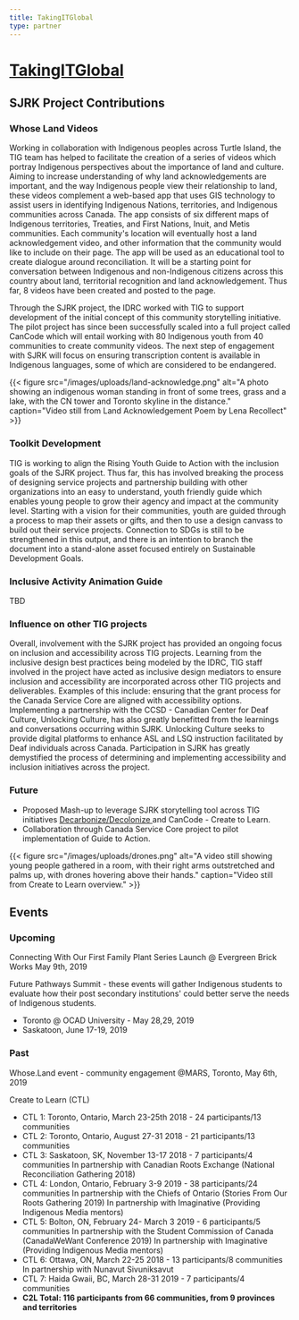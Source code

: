 ```yaml
---
title: TakingITGlobal
type: partner
---
```

# [TakingITGlobal](https://www.tigweb.org/)

## SJRK Project Contributions

### Whose Land Videos

Working in collaboration with Indigenous peoples across Turtle Island, the TIG team has helped to facilitate the creation of a series of videos which portray Indigenous perspectives about the importance of land and culture. Aiming to increase understanding of why land acknowledgements are important, and the way Indigenous people view their relationship to land, these videos complement a web-based app that uses GIS technology to assist users in identifying Indigenous Nations, territories, and Indigenous communities across Canada. The app consists of six different maps of Indigenous territories, Treaties, and First Nations, Inuit, and Metis communities. Each community's location will eventually host a land acknowledgement video, and other information that the community would like to include on their page. The app will be used as an educational tool to create dialogue around reconciliation. It will be a starting point for conversation between Indigenous and non-Indigenous citizens across this country about land, territorial recognition and land acknowledgement. Thus far, 8 videos have been created and posted to the page.

Through the SJRK project, the IDRC worked with TIG to support development of the initial concept of this community storytelling initiative. The pilot project has since been successfully scaled into a full project called CanCode which will entail working with 80 Indigenous youth from 40 communities to create community videos. The next step of engagement  with SJRK will focus on ensuring transcription content is available in Indigenous languages, some of which are considered to  be endangered.

{{< figure src="/images/uploads/land-acknowledge.png" alt="A photo showing an indigenous woman standing in front of some trees, grass and a lake, with the CN tower and Toronto skyline in the distance." caption="Video still from Land Acknowledgement Poem by Lena Recollect" >}}

### Toolkit Development

TIG is working to align the Rising Youth Guide to Action with the inclusion goals of the SJRK project. Thus far, this has involved breaking the process of designing service projects and partnership building with other organizations into an easy to understand, youth friendly guide which enables young people to grow their agency and impact at the community level. Starting with a vision for their communities, youth are guided through a process to map their assets or gifts, and then to use a design canvass to build out their service projects. Connection to SDGs is still to be strengthened in this output, and there is an intention to branch the document into a stand-alone asset focused entirely on Sustainable Development Goals.

### Inclusive Activity Animation Guide

TBD

### Influence on other TIG projects

Overall, involvement with the SJRK project has provided an ongoing focus on inclusion and accessibility across TIG projects. Learning from the inclusive design best practices being modeled by the IDRC, TIG staff involved in the project have acted as inclusive design mediators to ensure inclusion and accessibility are incorporated across other TIG projects and deliverables. Examples of this include: ensuring that the grant process for the Canada Service Core are aligned with accessibility options. Implementing a partnership with the CCSD - Canadian Center for Deaf Culture, Unlocking Culture, has also greatly benefitted from the learnings and conversations occurring within SJRK. Unlocking Culture seeks to provide digital platforms to enhance ASL and LSQ instruction facilitated by Deaf individuals across Canada. Participation in SJRK has greatly demystified the process of determining and implementing accessibility and inclusion initiatives across the project.

### Future

* Proposed Mash-up to leverage SJRK storytelling tool across TIG initiatives [Decarbonize/Decolonize ](http://decarbonize.me/)and CanCode - Create to Learn.
* Collaboration through Canada Service Core project to pilot implementation of Guide to Action.

{{< figure src="/images/uploads/drones.png" alt="A video still showing young people gathered in a room, with their right arms outstretched and palms up, with drones hovering above their hands." caption="Video still from Create to Learn overview." >}}

## Events

### Upcoming

Connecting With Our First Family Plant Series Launch @ Evergreen Brick Works May 9th, 2019

Future Pathways Summit - these events will gather Indigenous students to evaluate how their post secondary institutions' could better serve the needs of Indigenous students.

* Toronto @ OCAD University -  May 28,29, 2019
* Saskatoon, June 17-19, 2019

### Past

Whose.Land event - community engagement @MARS, Toronto, May 6th, 2019

Create to Learn (CTL)

* CTL 1: Toronto, Ontario, March 23-25th 2018 - 24 participants/13 communities
* CTL 2: Toronto, Ontario, August 27-31 2018 - 21 participants/13 communities
* CTL 3: Saskatoon, SK, November 13-17 2018 - 7 participants/4 communities
  In partnership with Canadian Roots Exchange (National Reconciliation Gathering 2018)
* CTL 4: London, Ontario, February 3-9 2019 - 38 participants/24 communities
  In partnership with the Chiefs of Ontario (Stories From Our Roots Gathering 2019)
  In partnership with Imaginative (Providing Indigenous Media mentors)
* CTL 5: Bolton, ON, February 24- March 3 2019 - 6 participants/5 communities
  In partnership with the Student Commission of Canada (CanadaWeWant Conference 2019)
  In partnership with Imaginative (Providing Indigenous Media mentors)
* CTL 6: Ottawa, ON, March 22-25 2018 - 13 participants/8 communities
  In partnership with Nunavut Sivuniksavut
* CTL 7: Haida Gwaii, BC, March 28-31 2019 - 7 participants/4 communities
* **C2L Total:  116 participants  from 66 communities, from 9 provinces and territories**
